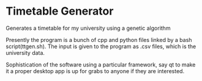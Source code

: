 # Timetable Generator
Generates a timetable for my university using a genetic algorithm

Presently the program is a bunch of cpp and python files linked by a bash script(ttgen.sh).
The input is given to the program as .csv files, which is the university data.

Sophistication of the software using a particular framework, say qt to make it a proper desktop app is up for grabs to anyone if they are interested.
